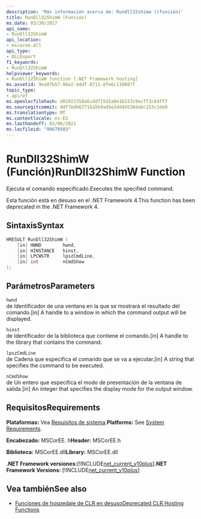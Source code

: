 ```yaml
---
description: 'Más información acerca de: Rundll32shimw ((función)'
title: RunDll32ShimW (Función)
ms.date: 03/30/2017
api_name:
- RunDll32ShimW
api_location:
- mscoree.dll
api_type:
- DLLExport
f1_keywords:
- RunDll32ShimW
helpviewer_keywords:
- RunDll32ShimW function [.NET Framework hosting]
ms.assetid: 9ea07b57-96e2-44df-8711-8fe6c119087f
topic_type:
- apiref
ms.openlocfilehash: d01021358a6cddf15d1a0e1b223c9acff3c64ff7
ms.sourcegitcommit: ddf7edb67715a5b9a45e3dd44536dabc153c1de0
ms.translationtype: MT
ms.contentlocale: es-ES
ms.lasthandoff: 02/06/2021
ms.locfileid: "99679503"
---
```

# <a name="rundll32shimw-function"></a><span data-ttu-id="ec330-103">RunDll32ShimW (Función)</span><span class="sxs-lookup"><span data-stu-id="ec330-103">RunDll32ShimW Function</span></span>

<span data-ttu-id="ec330-104">Ejecuta el comando especificado.</span><span class="sxs-lookup"><span data-stu-id="ec330-104">Executes the specified command.</span></span>  
  
 <span data-ttu-id="ec330-105">Esta función está en desuso en el .NET Framework 4.</span><span class="sxs-lookup"><span data-stu-id="ec330-105">This function has been deprecated in the .NET Framework 4.</span></span>  
  
## <a name="syntax"></a><span data-ttu-id="ec330-106">Sintaxis</span><span class="sxs-lookup"><span data-stu-id="ec330-106">Syntax</span></span>  
  
```cpp  
HRESULT RunDll32ShimW (  
    [in] HWND        hwnd,  
    [in] HINSTANCE   hinst,  
    [in] LPCWSTR     lpszCmdLine,  
    [in] int         nCmdShow  
);  
```  
  
## <a name="parameters"></a><span data-ttu-id="ec330-107">Parámetros</span><span class="sxs-lookup"><span data-stu-id="ec330-107">Parameters</span></span>  

 `hwnd`  
 <span data-ttu-id="ec330-108">de Identificador de una ventana en la que se mostrará el resultado del comando.</span><span class="sxs-lookup"><span data-stu-id="ec330-108">[in] A handle to a window in which the command output will be displayed.</span></span>  
  
 `hinst`  
 <span data-ttu-id="ec330-109">de Identificador de la biblioteca que contiene el comando.</span><span class="sxs-lookup"><span data-stu-id="ec330-109">[in] A handle to the library that contains the command.</span></span>  
  
 `lpszCmdLine`  
 <span data-ttu-id="ec330-110">de Cadena que especifica el comando que se va a ejecutar.</span><span class="sxs-lookup"><span data-stu-id="ec330-110">[in] A string that specifies the command to be executed.</span></span>  
  
 `nCmdShow`  
 <span data-ttu-id="ec330-111">de Un entero que especifica el modo de presentación de la ventana de salida.</span><span class="sxs-lookup"><span data-stu-id="ec330-111">[in] An integer that specifies the display mode for the output window.</span></span>  
  
## <a name="requirements"></a><span data-ttu-id="ec330-112">Requisitos</span><span class="sxs-lookup"><span data-stu-id="ec330-112">Requirements</span></span>  

 <span data-ttu-id="ec330-113">**Plataformas:** Vea [Requisitos de sistema](../../get-started/system-requirements.md).</span><span class="sxs-lookup"><span data-stu-id="ec330-113">**Platforms:** See [System Requirements](../../get-started/system-requirements.md).</span></span>  
  
 <span data-ttu-id="ec330-114">**Encabezado:** MSCorEE. h</span><span class="sxs-lookup"><span data-stu-id="ec330-114">**Header:** MSCorEE.h</span></span>  
  
 <span data-ttu-id="ec330-115">**Biblioteca:** MSCorEE.dll</span><span class="sxs-lookup"><span data-stu-id="ec330-115">**Library:** MSCorEE.dll</span></span>  
  
 <span data-ttu-id="ec330-116">**.NET Framework versiones:**[!INCLUDE[net_current_v10plus](../../../../includes/net-current-v10plus-md.md)]</span><span class="sxs-lookup"><span data-stu-id="ec330-116">**.NET Framework Versions:** [!INCLUDE[net_current_v10plus](../../../../includes/net-current-v10plus-md.md)]</span></span>  
  
## <a name="see-also"></a><span data-ttu-id="ec330-117">Vea también</span><span class="sxs-lookup"><span data-stu-id="ec330-117">See also</span></span>

- [<span data-ttu-id="ec330-118">Funciones de hospedaje de CLR en desuso</span><span class="sxs-lookup"><span data-stu-id="ec330-118">Deprecated CLR Hosting Functions</span></span>](deprecated-clr-hosting-functions.md)

